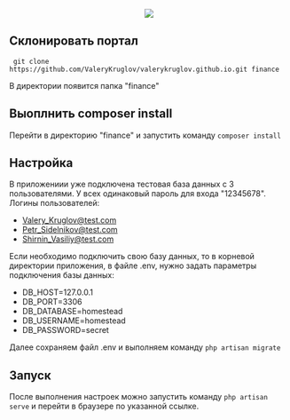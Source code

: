 <p align="center"><img src="https://laravel.com/assets/img/components/logo-laravel.svg"></p>

## Склонировать портал

` git clone https://github.com/ValeryKruglov/valerykruglov.github.io.git finance`

В директории появится папка "finance"

## Выоплнить composer install

Перейти в директорию "finance" и запустить команду `composer install`

## Настройка

В приложениии уже подключена тестовая база данных с 3 пользователями. У всех одинаковый пароль для входа "12345678".
Логины пользователей:
* Valery_Kruglov@test.com
* Petr_Sidelnikov@test.com
* Shirnin_Vasiliy@test.com

Если необходимо подключить свою базу данных, то в корневой директории приложения, в файле .env, нужно задать параметры подключения базы данных:
* DB_HOST=127.0.0.1
* DB_PORT=3306
* DB_DATABASE=homestead
* DB_USERNAME=homestead
* DB_PASSWORD=secret

Далее сохраняем файл .env и выполняем команду `php artisan migrate`

## Запуск

После выполнения настроек можно запустить команду `php artisan serve` и перейти в браузере по указанной ссылке.

